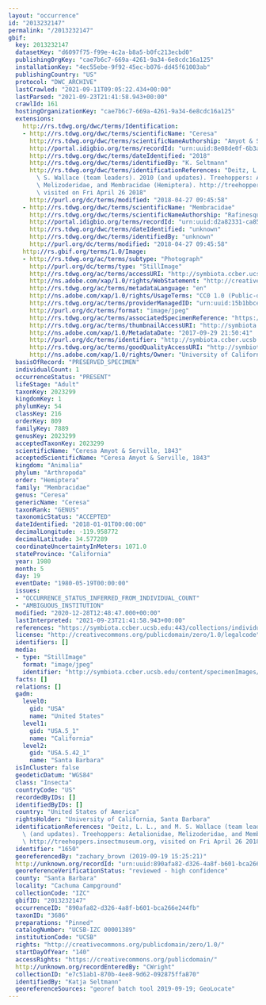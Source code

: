 ```yaml
---
layout: "occurrence"
id: "2013232147"
permalink: "/2013232147"
gbif:
  key: 2013232147
  datasetKey: "d6097f75-f99e-4c2a-b8a5-b0fc213ecbd0"
  publishingOrgKey: "cae7b6c7-669a-4261-9a34-6e8cdc16a125"
  installationKey: "4ec55ebe-9f92-45ec-b076-dd45f61003ab"
  publishingCountry: "US"
  protocol: "DWC_ARCHIVE"
  lastCrawled: "2021-09-11T09:05:22.434+00:00"
  lastParsed: "2021-09-23T21:41:58.943+00:00"
  crawlId: 161
  hostingOrganizationKey: "cae7b6c7-669a-4261-9a34-6e8cdc16a125"
  extensions:
    http://rs.tdwg.org/dwc/terms/Identification:
    - http://rs.tdwg.org/dwc/terms/scientificName: "Ceresa"
      http://rs.tdwg.org/dwc/terms/scientificNameAuthorship: "Amyot & Serville, 1843"
      http://portal.idigbio.org/terms/recordId: "urn:uuid:8e08de0f-6b3a-4671-9429-1cc08f53f0de"
      http://rs.tdwg.org/dwc/terms/dateIdentified: "2018"
      http://rs.tdwg.org/dwc/terms/identifiedBy: "K. Seltmann"
      http://rs.tdwg.org/dwc/terms/identificationReferences: "Deitz, L. L., and M.\
        \ S. Wallace (team leaders). 2010 (and updates). Treehoppers: Aetalionidae,\
        \ Melizoderidae, and Membracidae (Hemiptera). http://treehoppers.insectmuseum.org,\
        \ visited on Fri April 26 2018"
      http://purl.org/dc/terms/modified: "2018-04-27 09:45:58"
    - http://rs.tdwg.org/dwc/terms/scientificName: "Membracidae"
      http://rs.tdwg.org/dwc/terms/scientificNameAuthorship: "Rafinesque, 1815"
      http://portal.idigbio.org/terms/recordId: "urn:uuid:d2a82331-ca85-4f11-8ffc-5d61ac2774c5"
      http://rs.tdwg.org/dwc/terms/dateIdentified: "unknown"
      http://rs.tdwg.org/dwc/terms/identifiedBy: "unknown"
      http://purl.org/dc/terms/modified: "2018-04-27 09:45:58"
    http://rs.gbif.org/terms/1.0/Image:
    - http://rs.tdwg.org/ac/terms/subtype: "Photograph"
      http://purl.org/dc/terms/type: "StillImage"
      http://rs.tdwg.org/ac/terms/accessURI: "http://symbiota.ccber.ucsb.edu/content/specimenImages/UCSB_IZC/UCSB-IZC00001/UCSB-IZC_00001389_lg.jpg"
      http://ns.adobe.com/xap/1.0/rights/WebStatement: "http://creativecommons.org/publicdomain/zero/1.0/"
      http://rs.tdwg.org/ac/terms/metadataLanguage: "en"
      http://ns.adobe.com/xap/1.0/rights/UsageTerms: "CC0 1.0 (Public-domain)"
      http://rs.tdwg.org/ac/terms/providerManagedID: "urn:uuid:15b1bbce-dd7f-4559-94c1-cfb422e747a4"
      http://purl.org/dc/terms/format: "image/jpeg"
      http://rs.tdwg.org/ac/terms/associatedSpecimenReference: "https://symbiota.ccber.ucsb.edu:443/collections/individual/index.php?occid=1650"
      http://rs.tdwg.org/ac/terms/thumbnailAccessURI: "http://symbiota.ccber.ucsb.edu/content/specimenImages/UCSB_IZC/UCSB-IZC00001/UCSB-IZC_00001389_tn.jpg"
      http://ns.adobe.com/xap/1.0/MetadataDate: "2017-09-29 21:50:41"
      http://purl.org/dc/terms/identifier: "http://symbiota.ccber.ucsb.edu/content/specimenImages/UCSB_IZC/UCSB-IZC00001/UCSB-IZC_00001389_lg.jpg"
      http://rs.tdwg.org/ac/terms/goodQualityAccessURI: "http://symbiota.ccber.ucsb.edu/content/specimenImages/UCSB_IZC/UCSB-IZC00001/UCSB-IZC_00001389.JPG"
      http://ns.adobe.com/xap/1.0/rights/Owner: "University of California, Santa Barbara"
  basisOfRecord: "PRESERVED_SPECIMEN"
  individualCount: 1
  occurrenceStatus: "PRESENT"
  lifeStage: "Adult"
  taxonKey: 2023299
  kingdomKey: 1
  phylumKey: 54
  classKey: 216
  orderKey: 809
  familyKey: 7889
  genusKey: 2023299
  acceptedTaxonKey: 2023299
  scientificName: "Ceresa Amyot & Serville, 1843"
  acceptedScientificName: "Ceresa Amyot & Serville, 1843"
  kingdom: "Animalia"
  phylum: "Arthropoda"
  order: "Hemiptera"
  family: "Membracidae"
  genus: "Ceresa"
  genericName: "Ceresa"
  taxonRank: "GENUS"
  taxonomicStatus: "ACCEPTED"
  dateIdentified: "2018-01-01T00:00:00"
  decimalLongitude: -119.958772
  decimalLatitude: 34.577289
  coordinateUncertaintyInMeters: 1071.0
  stateProvince: "California"
  year: 1980
  month: 5
  day: 19
  eventDate: "1980-05-19T00:00:00"
  issues:
  - "OCCURRENCE_STATUS_INFERRED_FROM_INDIVIDUAL_COUNT"
  - "AMBIGUOUS_INSTITUTION"
  modified: "2020-12-28T12:48:47.000+00:00"
  lastInterpreted: "2021-09-23T21:41:58.943+00:00"
  references: "https://symbiota.ccber.ucsb.edu:443/collections/individual/index.php?occid=1650"
  license: "http://creativecommons.org/publicdomain/zero/1.0/legalcode"
  identifiers: []
  media:
  - type: "StillImage"
    format: "image/jpeg"
    identifier: "http://symbiota.ccber.ucsb.edu/content/specimenImages/UCSB_IZC/UCSB-IZC00001/UCSB-IZC_00001389_lg.jpg"
  facts: []
  relations: []
  gadm:
    level0:
      gid: "USA"
      name: "United States"
    level1:
      gid: "USA.5_1"
      name: "California"
    level2:
      gid: "USA.5.42_1"
      name: "Santa Barbara"
  isInCluster: false
  geodeticDatum: "WGS84"
  class: "Insecta"
  countryCode: "US"
  recordedByIDs: []
  identifiedByIDs: []
  country: "United States of America"
  rightsHolder: "University of California, Santa Barbara"
  identificationReferences: "Deitz, L. L., and M. S. Wallace (team leaders). 2010\
    \ (and updates). Treehoppers: Aetalionidae, Melizoderidae, and Membracidae (Hemiptera).\
    \ http://treehoppers.insectmuseum.org, visited on Fri April 26 2018"
  identifier: "1650"
  georeferencedBy: "zachary_brown (2019-09-19 15:25:21)"
  http://unknown.org/recordId: "urn:uuid:890afa82-d326-4a8f-b601-bca266e244fb"
  georeferenceVerificationStatus: "reviewed - high confidence"
  county: "Santa Barbara"
  locality: "Cachuma Campground"
  collectionCode: "IZC"
  gbifID: "2013232147"
  occurrenceID: "890afa82-d326-4a8f-b601-bca266e244fb"
  taxonID: "3686"
  preparations: "Pinned"
  catalogNumber: "UCSB-IZC 00001389"
  institutionCode: "UCSB"
  rights: "http://creativecommons.org/publicdomain/zero/1.0/"
  startDayOfYear: "140"
  accessRights: "https://creativecommons.org/publicdomain/"
  http://unknown.org/recordEnteredBy: "CWright"
  collectionID: "e7c51ab1-870b-4ee8-9d62-092875ffa870"
  identifiedBy: "Katja Seltmann"
  georeferenceSources: "georef batch tool 2019-09-19; GeoLocate"
---
```

